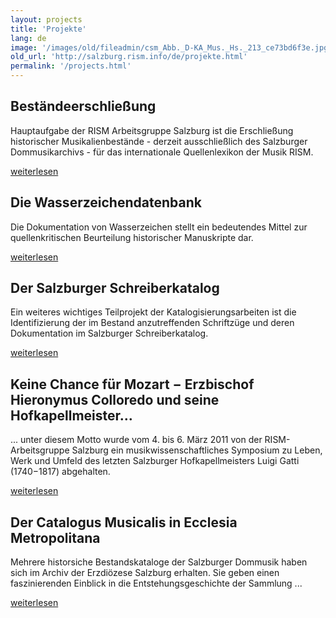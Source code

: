 ```yaml
---
layout: projects
title: 'Projekte'
lang: de
image: '/images/old/fileadmin/csm_Abb._D-KA_Mus._Hs._213_ce73bd6f3e.jpg'
old_url: 'http://salzburg.rism.info/de/projekte.html'
permalink: '/projects.html'
---
```


## Beständeerschließung
Hauptaufgabe der RISM Arbeitsgruppe Salzburg ist die Erschließung historischer Musikalienbestände - derzeit ausschließlich des Salzburger Dommusikarchivs - für das internationale Quellenlexikon der Musik RISM.

[weiterlesen](projects/bestaendeerschliessung.html)


## Die Wasserzeichendatenbank
Die Dokumentation von Wasserzeichen stellt ein bedeutendes Mittel zur quellenkritischen Beurteilung historischer Manuskripte dar.

[weiterlesen](projects/wasserzeichen.html)


## Der Salzburger Schreiberkatalog
Ein weiteres wichtiges Teilprojekt der Katalogisierungsarbeiten ist die Identifizierung der im Bestand anzutreffenden Schriftzüge und deren Dokumentation im Salzburger Schreiberkatalog.

[weiterlesen](projects/schreiber.html)

 
## Keine Chance für Mozart − Erzbischof Hieronymus Colloredo und seine Hofkapellmeister…
... unter diesem Motto wurde vom 4. bis 6. März 2011 von der RISM-Arbeitsgruppe Salzburg ein musikwissenschaftliches Symposium zu Leben, Werk und Umfeld des letzten Salzburger Hofkapellmeisters Luigi Gatti (1740−1817) abgehalten.

[weiterlesen](projects/gatti-symposium.html)

 
## Der Catalogus Musicalis in Ecclesia Metropolitana
Mehrere historsiche Bestandskataloge der Salzburger Dommusik haben sich im Archiv der Erzdiözese Salzburg erhalten. Sie geben einen faszinierenden Einblick in die Entstehungsgeschichte der Sammlung ... 

[weiterlesen](projects/catalogus-musicalis.html)
